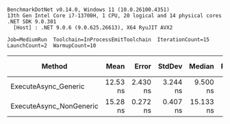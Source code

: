 ```

BenchmarkDotNet v0.14.0, Windows 11 (10.0.26100.4351)
13th Gen Intel Core i7-13700H, 1 CPU, 20 logical and 14 physical cores
.NET SDK 9.0.301
  [Host] : .NET 9.0.6 (9.0.625.26613), X64 RyuJIT AVX2

Job=MediumRun  Toolchain=InProcessEmitToolchain  IterationCount=15  
LaunchCount=2  WarmupCount=10  

```
| Method                  | Mean     | Error    | StdDev   | Median    | Ratio | RatioSD | Allocated | Alloc Ratio |
|------------------------ |---------:|---------:|---------:|----------:|------:|--------:|----------:|------------:|
| ExecuteAsync_Generic    | 12.53 ns | 2.430 ns | 3.244 ns |  9.500 ns |  1.07 |    0.39 |         - |          NA |
| ExecuteAsync_NonGeneric | 15.28 ns | 0.272 ns | 0.407 ns | 15.133 ns |  1.30 |    0.33 |         - |          NA |
